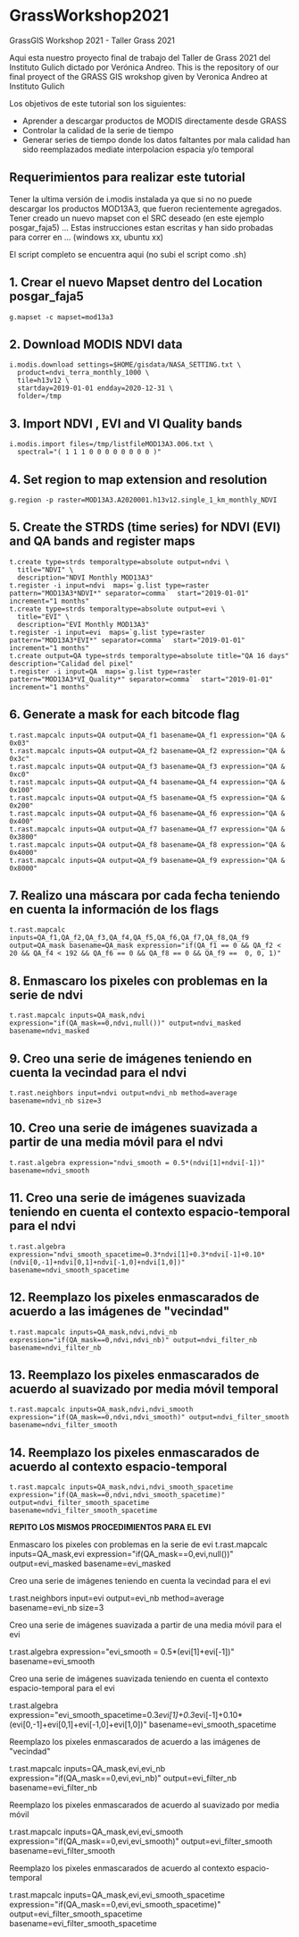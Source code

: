 # GrassWorkshop2021
GrassGIS Workshop 2021 - Taller Grass 2021


Aqui esta nuestro proyecto final de trabajo del Taller de Grass 2021 del Instituto Gulich dictado por Verónica Andreo.  This is the repository of our final proyect of the GRASS GIS wrokshop given by Veronica Andreo at Instituto Gulich

Los objetivos de este tutorial son los siguientes:

* Aprender a descargar productos de MODIS directamente desde GRASS
* Controlar la calidad de la serie de tiempo
* Generar series de tiempo donde los datos faltantes por mala calidad han sido reemplazados mediate interpolacion espacia y/o temporal

## Requerimientos para realizar este tutorial
Tener la ultima versión de i.modis instalada ya que si no no puede descargar los productos MOD13A3, que fueron recientemente agregados.
Tener creado un nuevo mapset con el SRC deseado (en este ejemplo posgar_faja5)
...
Estas instrucciones estan escritas y han sido probadas para correr en ... (windows xx, ubuntu xx)

El script completo se encuentra aqui (no subi el script como .sh)

## 1. Crear el nuevo Mapset dentro del Location posgar_faja5
```
g.mapset -c mapset=mod13a3
```
## 2. Download MODIS NDVI data
```
i.modis.download settings=$HOME/gisdata/NASA_SETTING.txt \
  product=ndvi_terra_monthly_1000 \
  tile=h13v12 \
  startday=2019-01-01 endday=2020-12-31 \
  folder=/tmp
```
## 3. Import NDVI , EVI and VI Quality bands
```
i.modis.import files=/tmp/listfileMOD13A3.006.txt \
  spectral="( 1 1 1 0 0 0 0 0 0 0 0 )"
```
## 4. Set region to map extension and resolution
```
g.region -p raster=MOD13A3.A2020001.h13v12.single_1_km_monthly_NDVI
```
## 5. Create the STRDS (time series) for NDVI (EVI) and QA bands and register maps
```
t.create type=strds temporaltype=absolute output=ndvi \
  title="NDVI" \
  description="NDVI Monthly MOD13A3" 
t.register -i input=ndvi  maps=`g.list type=raster pattern="MOD13A3*NDVI*" separator=comma`  start="2019-01-01" increment="1 months" 
t.create type=strds temporaltype=absolute output=evi \
  title="EVI" \
  description="EVI Monthly MOD13A3" 
t.register -i input=evi  maps=`g.list type=raster pattern="MOD13A3*EVI*" separator=comma`  start="2019-01-01" increment="1 months"
t.create output=QA type=strds temporaltype=absolute title="QA 16 days" description="Calidad del pixel"
t.register -i input=QA  maps=`g.list type=raster pattern="MOD13A3*VI_Quality*" separator=comma`  start="2019-01-01" increment="1 months"
```
## 6. Generate a mask for each bitcode flag
```
t.rast.mapcalc inputs=QA output=QA_f1 basename=QA_f1 expression="QA & 0x03" 
t.rast.mapcalc inputs=QA output=QA_f2 basename=QA_f2 expression="QA & 0x3c" 
t.rast.mapcalc inputs=QA output=QA_f3 basename=QA_f3 expression="QA & 0xc0" 
t.rast.mapcalc inputs=QA output=QA_f4 basename=QA_f4 expression="QA & 0x100" 
t.rast.mapcalc inputs=QA output=QA_f5 basename=QA_f5 expression="QA & 0x200" 
t.rast.mapcalc inputs=QA output=QA_f6 basename=QA_f6 expression="QA & 0x400" 
t.rast.mapcalc inputs=QA output=QA_f7 basename=QA_f7 expression="QA & 0x3800" 
t.rast.mapcalc inputs=QA output=QA_f8 basename=QA_f8 expression="QA & 0x4000" 
t.rast.mapcalc inputs=QA output=QA_f9 basename=QA_f9 expression="QA & 0x8000"
```
## 7. Realizo una máscara por cada fecha teniendo en cuenta la información de los flags
```
t.rast.mapcalc inputs=QA_f1,QA_f2,QA_f3,QA_f4,QA_f5,QA_f6,QA_f7,QA_f8,QA_f9 output=QA_mask basename=QA_mask expression="if(QA_f1 == 0 && QA_f2 < 20 && QA_f4 < 192 && QA_f6 == 0 && QA_f8 == 0 && QA_f9 ==  0, 0, 1)"
```
## 8. Enmascaro los pixeles con problemas en la serie de ndvi
```
t.rast.mapcalc inputs=QA_mask,ndvi expression="if(QA_mask==0,ndvi,null())" output=ndvi_masked basename=ndvi_masked
```
## 9. Creo una serie de imágenes teniendo en cuenta la vecindad para el ndvi
```
t.rast.neighbors input=ndvi output=ndvi_nb method=average basename=ndvi_nb size=3
```
## 10. Creo una serie de imágenes suavizada a partir de una media móvil para el ndvi
```
t.rast.algebra expression="ndvi_smooth = 0.5*(ndvi[1]+ndvi[-1])" basename=ndvi_smooth
```
## 11. Creo una serie de imágenes suavizada teniendo en cuenta el contexto espacio-temporal para el ndvi 
```
t.rast.algebra expression="ndvi_smooth_spacetime=0.3*ndvi[1]+0.3*ndvi[-1]+0.10*(ndvi[0,-1]+ndvi[0,1]+ndvi[-1,0]+ndvi[1,0])" basename=ndvi_smooth_spacetime
```
##  12. Reemplazo los pixeles enmascarados de acuerdo a las imágenes de "vecindad"
``` 
t.rast.mapcalc inputs=QA_mask,ndvi,ndvi_nb expression="if(QA_mask==0,ndvi,ndvi_nb)" output=ndvi_filter_nb basename=ndvi_filter_nb
```
## 13.  Reemplazo los pixeles enmascarados de acuerdo al suavizado por media móvil temporal
```
t.rast.mapcalc inputs=QA_mask,ndvi,ndvi_smooth expression="if(QA_mask==0,ndvi,ndvi_smooth)" output=ndvi_filter_smooth basename=ndvi_filter_smooth
```
## 14.  Reemplazo los pixeles enmascarados de acuerdo al contexto espacio-temporal
```
t.rast.mapcalc inputs=QA_mask,ndvi,ndvi_smooth_spacetime expression="if(QA_mask==0,ndvi,ndvi_smooth_spacetime)" output=ndvi_filter_smooth_spacetime basename=ndvi_filter_smooth_spacetime
```

__REPITO LOS MISMOS PROCEDIMIENTOS PARA EL EVI__

Enmascaro los pixeles con problemas en la serie de evi
t.rast.mapcalc inputs=QA_mask,evi expression="if(QA_mask==0,evi,null())" output=evi_masked basename=evi_masked

Creo una serie de imágenes teniendo en cuenta la vecindad para el evi

t.rast.neighbors input=evi output=evi_nb method=average basename=evi_nb size=3

Creo una serie de imágenes suavizada a partir de una media móvil para el evi

t.rast.algebra expression="evi_smooth = 0.5*(evi[1]+evi[-1])" basename=evi_smooth

Creo una serie de imágenes suavizada teniendo en cuenta el contexto espacio-temporal para el evi 

t.rast.algebra expression="evi_smooth_spacetime=0.3*evi[1]+0.3*evi[-1]+0.10*(evi[0,-1]+evi[0,1]+evi[-1,0]+evi[1,0])" basename=evi_smooth_spacetime

Reemplazo los pixeles enmascarados de acuerdo a las imágenes de "vecindad"

t.rast.mapcalc inputs=QA_mask,evi,evi_nb expression="if(QA_mask==0,evi,evi_nb)" output=evi_filter_nb basename=evi_filter_nb
 
Reemplazo los pixeles enmascarados de acuerdo al suavizado por media móvil

t.rast.mapcalc inputs=QA_mask,evi,evi_smooth expression="if(QA_mask==0,evi,evi_smooth)" output=evi_filter_smooth basename=evi_filter_smooth

Reemplazo los pixeles enmascarados de acuerdo al contexto espacio-temporal

t.rast.mapcalc inputs=QA_mask,evi,evi_smooth_spacetime expression="if(QA_mask==0,evi,evi_smooth_spacetime)" output=evi_filter_smooth_spacetime basename=evi_filter_smooth_spacetime




